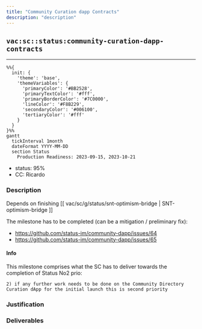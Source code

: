 ```yaml
---
title: "Community Curation dapp Contracts"
description: "description"
---
```

## `vac:sc::status:community-curation-dapp-contracts`
---

```mermaid
%%{ 
  init: { 
    'theme': 'base', 
    'themeVariables': { 
      'primaryColor': '#BB2528', 
      'primaryTextColor': '#fff', 
      'primaryBorderColor': '#7C0000', 
      'lineColor': '#F8B229', 
      'secondaryColor': '#006100', 
      'tertiaryColor': '#fff' 
    } 
  } 
}%%
gantt
  tickInterval 1month
  dateFormat YYYY-MM-DD 
  section Status
    Production Readiness: 2023-09-15, 2023-10-21
```

- status: 95%
- CC: Ricardo

### Description

Depends on finishing  [[ vac/sc/g/status/snt-optimism-bridge | SNT-optimism-bridge ]]

The milestone has to be completed (can be a mitigation / preliminary fix):

* https://github.com/status-im/community-dapp/issues/64
* https://github.com/status-im/community-dapp/issues/65

#### Info

This milestone comprises what the SC has to deliver towards the completion of Status No2 prio:

`2) if any further work needs to be done on the Community Directory Curation dApp for the initial launch this is second priority`


### Justification


### Deliverables



